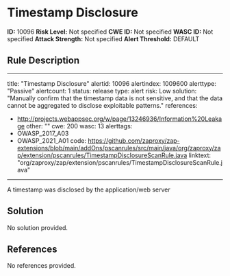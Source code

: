 
# Timestamp Disclosure

**ID:** 10096
**Risk Level:** Not specified
**CWE ID:** Not specified
**WASC ID:** Not specified
**Attack Strength:** Not specified
**Alert Threshold:** DEFAULT

## Rule Description
---
title: "Timestamp Disclosure"
alertid: 10096
alertindex: 1009600
alerttype: "Passive"
alertcount: 1
status: release
type: alert
risk: Low
solution: "Manually confirm that the timestamp data is not sensitive, and that the data cannot be aggregated to disclose exploitable patterns."
references:
   - http://projects.webappsec.org/w/page/13246936/Information%20Leakage
other: ""
cwe: 200
wasc: 13
alerttags: 
  - OWASP_2017_A03
  - OWASP_2021_A01
code: https://github.com/zaproxy/zap-extensions/blob/main/addOns/pscanrules/src/main/java/org/zaproxy/zap/extension/pscanrules/TimestampDisclosureScanRule.java
linktext: "org/zaproxy/zap/extension/pscanrules/TimestampDisclosureScanRule.java"
---
A timestamp was disclosed by the application/web server


## Solution
No solution provided.

## References
No references provided.
